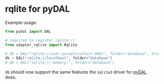 # rqlite for pyDAL

Example usage:

```python
from pydal import DAL

# required to register rqlite://
from adapter_rqlite import Rqlite

# db = DAL("rqlite://user:pass@localhost:4001", folder="database", driver_args={'https': False})
db = DAL("rqlite://localhost", folder="database")
# db = DAL("sqlite://:memory:", folder="database")
```

`db` should now support the same features the `sqlite3` driver
for [pyDAL](http://www.web2py.com/books/default/chapter/29/06/the-database-abstraction-layer) does.
